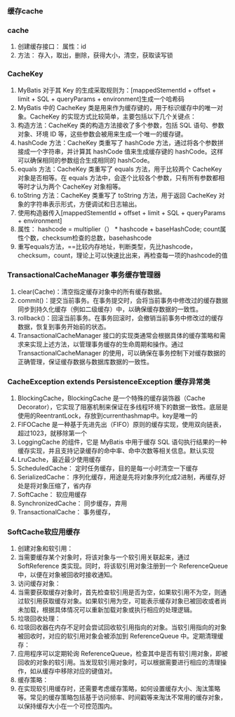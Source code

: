 ### 缓存cache

### cache
1. 创建缓存接口： 属性：id
2. 方法： 存入，取出，删除，获得大小，清空，获取读写锁

### CacheKey
1. MyBatis 对于其 Key 的生成采取规则为：[mappedStementId + offset + limit + SQL + queryParams + environment]生成一个哈希码
2. MyBatis 中的 CacheKey 类是用来作为缓存键的，用于标识缓存中的唯一对象。CacheKey 的实现方式比较简单，主要包括以下几个关键点：
3. 构造方法：CacheKey 类的构造方法接收了多个参数，包括 SQL 语句、参数对象、环境 ID 等，这些参数会被用来生成一个唯一的缓存键。
4. hashCode 方法：CacheKey 类重写了 hashCode 方法，通过将各个参数拼接成一个字符串，并计算其 hashCode 值来生成缓存键的 hashCode。这样可以确保相同的参数组合生成相同的 hashCode。
5. equals 方法：CacheKey 类重写了 equals 方法，用于比较两个 CacheKey 对象是否相等。在 equals 方法中，会逐个比较各个参数，只有所有参数都相等时才认为两个 CacheKey 对象相等。
6. toString 方法：CacheKey 类重写了 toString 方法，用于返回 CacheKey 对象的字符串表示形式，方便调试和日志输出。
7. 使用构造器传入[mappedStementId + offset + limit + SQL + queryParams + environment]
8. 属性：    hashcode = multiplier（） * hashcode + baseHashCode;  count属性个数，checksum检查的总数，basehashcode
9. 重写equals方法，==比较内存地址，判断类型，先比hashcode，checksum，count，理论上可以快速比出来，再检查每一项的hashcode的值

### TransactionalCacheManager 事务缓存管理器
1. clear(Cache)：清空指定缓存对象中的所有缓存数据。
2. commit()：提交当前事务。在事务提交时，会将当前事务中修改过的缓存数据同步到持久化缓存（例如二级缓存）中，以确保缓存数据的一致性。
3. rollback()：回滚当前事务。在事务回滚时，会撤销当前事务中修改过的缓存数据，恢复到事务开始前的状态。
4. TransactionalCacheManager 接口的实现类通常会根据具体的缓存策略和需求来实现上述方法，以管理事务缓存的生命周期和操作。通过 TransactionalCacheManager 的使用，可以确保在事务控制下对缓存数据的正确管理，保证缓存数据与数据库数据的一致性。

### CacheException extends PersistenceException 缓存异常类

1. BlockingCache，BlockingCache 是一个特殊的缓存装饰器（Cache Decorator），它实现了阻塞机制来保证在多线程环境下的数据一致性。底层是使用的ReentrantLock，存放到currenthashmap中。key是唯一的
2. FIFOCache 是一种基于先进先出（FIFO）原则的缓存实现，使用双向链表，超过1023，就移除第一个
3.  LoggingCache 的组件，它是 MyBatis 中用于缓存 SQL 语句执行结果的一种缓存实现，并且支持记录缓存的命中率、命中次数等相关信息。默认实现
4.  LruCache，最近最少使用缓存
5.  ScheduledCache： 定时任务缓存，目的是每一小时清空一下缓存
6.  SerializedCache： 序列化缓存，用途是先将对象序列化成2进制，再缓存,好处是将对象压缩了，省内存
7.  SoftCache： 软应用缓存
8.  SynchronizedCache： 同步缓存，弃用
9. TransactionalCache： 事务缓存，


### SoftCache软应用缓存
1. 创建对象和软引用：
2. 当需要缓存某个对象时，将该对象与一个软引用关联起来，通过 SoftReference 类实现。同时，将该软引用对象注册到一个 ReferenceQueue 中，以便在对象被回收时接收通知。
3. 访问缓存对象：
4. 当需要获取缓存对象时，首先检查软引用是否为空，如果软引用不为空，则通过软引用获取缓存对象。如果软引用为空，可能表示缓存对象已被回收或者尚未加载，根据具体情况可以重新加载对象或执行相应的处理逻辑。
5. 垃圾回收处理：
6. 垃圾回收器在内存不足时会尝试回收软引用指向的对象。当软引用指向的对象被回收时，对应的软引用对象会被添加到 ReferenceQueue 中。定期清理缓存：
7. 应用程序可以定期轮询 ReferenceQueue，检查其中是否有软引用对象，即被回收的对象的软引用。当发现软引用对象时，可以根据需要进行相应的清理操作，如从缓存中移除对应的键值对。
8. 缓存策略：
9. 在实现软引用缓存时，还需要考虑缓存策略，如何设置缓存大小、淘汰策略等。常见的缓存策略包括基于访问频率、时间戳等来淘汰不常用的缓存对象，以保持缓存大小在一个可控范围内。

